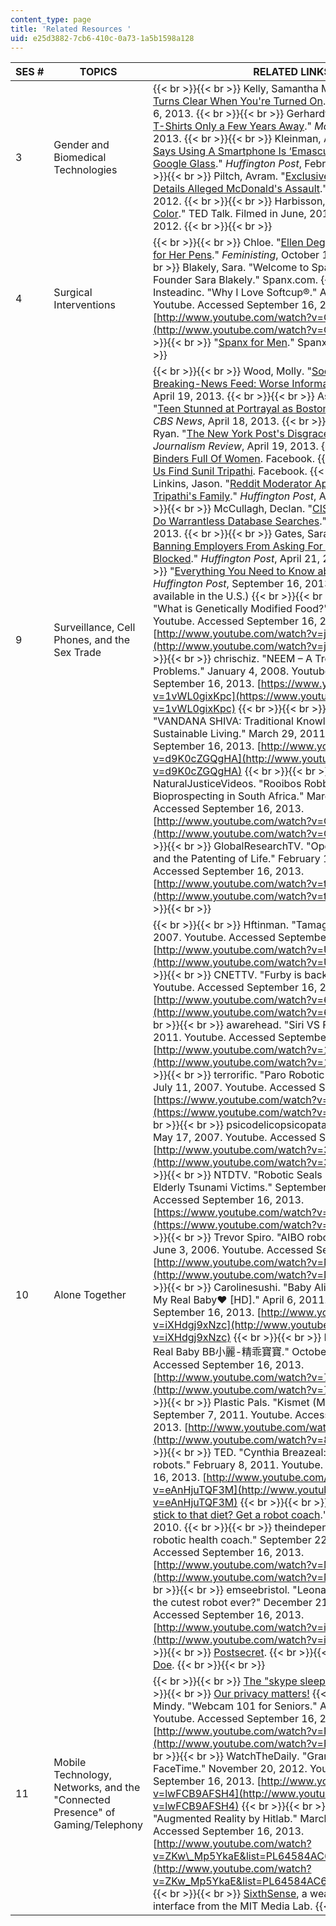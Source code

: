 ```yaml
---
content_type: page
title: 'Related Resources '
uid: e25d3882-7cb6-410c-0a73-1a5b1598a128
---
```


| SES # | TOPICS | RELATED LINKS |
| --- | --- | --- |
| 3 | Gender and Biomedical Technologies |  {{< br >}}{{< br >}} Kelly, Samantha Murphy. "[This Dress Turns Clear When You're Turned On](http://mashable.com/2013/02/06/transparent-dress/)." _Mashable_, February 6, 2013. {{< br >}}{{< br >}} Gerhardt, Ryan. "[Touchscreen T-Shirts Only a Few Years Away](http://mashable.com/2013/02/15/armour39/)." _Mashable_, February 15, 2013. {{< br >}}{{< br >}} Kleinman, Alexis. "[Sergey Brin Says Using A Smartphone Is ‘Emasculating' In Push For Google Glass](http://www.huffingtonpost.com/2013/02/27/sergey-brin-emasculating_n_2776389.html?utm_hp_ref=tw)." _Huffington Post_, February 27, 2013. {{< br >}}{{< br >}} Piltch, Avram. "[Exclusive: Cyborg Steve Mann Details Alleged McDonald's Assault](http://blog.laptopmag.com/exclusive-cyborg-steve-mann-on-alleged-mcdonalds-assault)." _Laptop_, July 17, 2012. {{< br >}}{{< br >}} Harbisson, Neil. "[I Listen To Color](http://www.ted.com/talks/neil_harbisson_i_listen_to_color.html)." TED Talk. Filmed in June, 2012, posted in July, 2012. {{< br >}}{{< br >}}  |
| 4 | Surgical Interventions |  {{< br >}}{{< br >}} Chloe. "[Ellen Degeneres Endorses Bic for Her Pens](http://feministing.com/2012/10/15/ellen-degeneres-endorses-bic-for-her-pens/)." _Feministing_, October 15, 2012. {{< br >}}{{< br >}} Blakely, Sara. "Welcome to Spanx.com from SPANX Founder Sara Blakely." Spanx.com. {{< br >}}{{< br >}} Insteadinc. "Why I Love Softcup®." April 26, 2011. Youtube. Accessed September 16, 2013. [http://www.youtube.com/watch?v=CcOmx0nFxak](http://www.youtube.com/watch?v=CcOmx0nFxak) {{< br >}}{{< br >}} "[Spanx for Men](http://www.spanx.com/mens-shapewear)." Spanx.com. {{< br >}}{{< br >}}  |
| 9 | Surveillance, Cell Phones, and the Sex Trade |  {{< br >}}{{< br >}} Wood, Molly. "[Social media as Breaking-News Feed: Worse Information, Faster](http://news.cnet.com/8301-31322_3-57580464-256/social-media-as-breaking-news-feed-worse-information-faster/)." _CNET_, April 19, 2013. {{< br >}}{{< br >}} Associated Press. "[Teen Stunned at Portrayal as Boston Bombing Suspect](https://www.staradvertiser.com/2013/04/18/breaking-news/teen-stunned-at-portrayal-as-possible-bombing-suspect-in-n-y-post/)." _CBS News_, April 18, 2013. {{< br >}}{{< br >}} Chittum, Ryan. "[The New York Post's Disgrace](http://www.cjr.org/the_audit/the_new_york_posts_disgrace.php)." _Columbia Journalism Review_, April 19, 2013. {{< br >}}{{< br >}} [Binders Full Of Women](https://www.facebook.com/BindersFullofWomen/). Facebook. {{< br >}}{{< br >}} [Help Us Find Sunil Tripathi](https://www.facebook.com/pages/Help-Us-Find-Sunil-Tripathi/403275636436466). Facebook. {{< br >}}{{< br >}} Linkins, Jason. "[Reddit Moderator Apologizes to Sunil Tripathi's Family](http://www.huffingtonpost.com/2013/04/19/reddit-sunil-tripathi-apologize_n_3117051.html)." _Huffington Post_, April 19, 2013. {{< br >}}{{< br >}} McCullagh, Declan. "[CISPA Permits Police to Do Warrantless Database Searches](http://news.cnet.com/8301-13578_3-57580268-38/cispa-permits-police-to-do-warrantless-database-searches/)." _CNET_, April 18, 2013. {{< br >}}{{< br >}} Gates, Sara. "[CISPA Amendment Banning Employers From Asking For Facebook Passwords Blocked](http://www.huffingtonpost.com/2013/04/21/cispa-amendment-facebook-passwords-blocked_n_3128507.html)." _Huffington Post_, April 21, 2013. {{< br >}}{{< br >}} "[Everything You Need to Know about CISPA (VIDEO)](http://videos.huffingtonpost.com/everything-you-need-to-know-about-cispa-517355277)." _Huffington Post_, September 16, 2013. (Video only available in the U.S.) {{< br >}}{{< br >}} AbbyMediaRoots. "What is Genetically Modified Food?" December 16, 2009. Youtube. Accessed September 16, 2016. [http://www.youtube.com/watch?v=jAP6ZtfP9ZQ](http://www.youtube.com/watch?v=jAP6ZtfP9ZQ) {{< br >}}{{< br >}} chrischiz. "NEEM – A Tree For Solving Global Problems." January 4, 2008. Youtube. Accessed September 16, 2013. [https://www.youtube.com/watch?v=1vWL0gixKpc](https://www.youtube.com/watch?v=1vWL0gixKpc) {{< br >}}{{< br >}} EcoWALKthetalk. "VANDANA SHIVA: Traditional Knowledge, Biodiversity and Sustainable Living." March 29, 2011. YouTube. Accessed September 16, 2013. [http://www.youtube.com/watch?v=d9K0cZGQgHA](http://www.youtube.com/watch?v=d9K0cZGQgHA) {{< br >}}{{< br >}} NaturalJusticeVideos. "Rooibos Robbery: A Story of Bioprospecting in South Africa." March 16, 2012. Youtube. Accessed September 16, 2013. [http://www.youtube.com/watch?v=GH5JF-n-rnA](http://www.youtube.com/watch?v=GH5JF-n-rnA) {{< br >}}{{< br >}} GlobalResearchTV. "Open Seeds: Biopiracy and the Patenting of Life." February 15, 2012. Youtube. Accessed September 16, 2013. [http://www.youtube.com/watch?v=tPMd4u1MCDg](http://www.youtube.com/watch?v=tPMd4u1MCDg) {{< br >}}{{< br >}}  |
| 10 | Alone Together |  {{< br >}}{{< br >}} Hftinman. "Tamagotchi." February 26. 2007. Youtube. Accessed September 16, 2013. [http://www.youtube.com/watch?v=UrMTKe9oChk](http://www.youtube.com/watch?v=UrMTKe9oChk) {{< br >}}{{< br >}} CNETTV. "Furby is back!" July 6, 2012. Youtube. Accessed September 16, 2013. [http://www.youtube.com/watch?v=650XF8seUmM](http://www.youtube.com/watch?v=650XF8seUmM) {{< br >}}{{< br >}} awarehead. "Siri VS Furby." October 19, 2011. Youtube. Accessed September 16, 2013. [http://www.youtube.com/watch?v=18UmoIu8lII](http://www.youtube.com/watch?v=18UmoIu8lII) {{< br >}}{{< br >}} terrorific. "Paro Robotic Seal from Japan." July 11, 2007. Youtube. Accessed September 16, 2013. [https://www.youtube.com/watch?v=oJq5PQZHU-I](https://www.youtube.com/watch?v=oJq5PQZHU-I) {{< br >}}{{< br >}} psicodelicopsicopata. "Paro Baby Seal." May 17, 2007. Youtube. Accessed September 16, 2013. [http://www.youtube.com/watch?v=3npV-npZkxI](http://www.youtube.com/watch?v=3npV-npZkxI) {{< br >}}{{< br >}} NTDTV. "Robotic Seals Help Heal Japan’s Elderly Tsunami Victims." September 26, 2011. Youtube. Accessed September 16, 2013. [https://www.youtube.com/watch?v=zv9LoiFMUok](https://www.youtube.com/watch?v=zv9LoiFMUok) {{< br >}}{{< br >}} Trevor Spiro. "AIBO robot playing with a cat!" June 3, 2006. Youtube. Accessed September 16, 2013. [http://www.youtube.com/watch?v=NKAeihiy5Ck](http://www.youtube.com/watch?v=NKAeihiy5Ck) {{< br >}}{{< br >}} Carolinesushi. "Baby Alive How to play with My Real Baby♥ \[HD\]." April 6, 2011. Youtube. Accessed September 16, 2013. [http://www.youtube.com/watch?v=iXHdgj9xNzc](http://www.youtube.com/watch?v=iXHdgj9xNzc) {{< br >}}{{< br >}} HKTOYSRUS. "My Real Baby BB小麗-精乖寶寶." October 19. 2010. Youtube. Accessed September 16, 2013. [http://www.youtube.com/watch?v=7dv4IOWyf6w](http://www.youtube.com/watch?v=7dv4IOWyf6w) {{< br >}}{{< br >}} Plastic Pals. "Kismet (MIT A.I. Lab)." September 7, 2011. Youtube. Accessed September 16, 2013. [http://www.youtube.com/watch?v=8KRZX5KL4fA](http://www.youtube.com/watch?v=8KRZX5KL4fA) {{< br >}}{{< br >}} TED. "Cynthia Breazeal: The rise of personal robots." February 8, 2011. Youtube. Accessed September 16, 2013. [http://www.youtube.com/watch?v=eAnHjuTQF3M](http://www.youtube.com/watch?v=eAnHjuTQF3M) {{< br >}}{{< br >}} Hornyak, Tim. "[Can’t stick to that diet? Get a robot coach](https://www.cnet.com/news/cant-stick-to-that-diet-get-a-robot-coach/)." _CNET_, April 28, 2010. {{< br >}}{{< br >}} theindependent. "Atom – a robotic health coach." September 22, 2009. Youtube. Accessed September 16, 2013. [http://www.youtube.com/watch?v=M6fSSWFShhM](http://www.youtube.com/watch?v=M6fSSWFShhM) {{< br >}}{{< br >}} emseebristol. "Leonardo Robot – isn’t this the cutest robot ever?" December 21, 2008. Youtube. Accessed September 16, 2013. [http://www.youtube.com/watch?v=ilmDN2e\_Flc](http://www.youtube.com/watch?v=ilmDN2e_Flc) {{< br >}}{{< br >}} [Postsecret](http://www.postsecret.com/). {{< br >}}{{< br >}} [Dear Jane Doe](http://webelieveyou.tumblr.com/). {{< br >}}{{< br >}}  |
| 11 | Mobile Technology, Networks, and the "Connected Presence" of Gaming/Telephony |  {{< br >}}{{< br >}} [The "skype sleep" tag on Tumblr](http://www.tumblr.com/tagged/skype-sleep). {{< br >}}{{< br >}} [Our privacy matters!](http://ourprivacymattersproject.ca/) {{< br >}}{{< br >}} Mindy. "Webcam 101 for Seniors." August 21, 2011. Youtube. Accessed September 16, 2013. [http://www.youtube.com/watch?v=FcN08Tg3PWw](http://www.youtube.com/watch?v=FcN08Tg3PWw) {{< br >}}{{< br >}} WatchTheDaily. "Granny Tech: How to use FaceTime." November 20, 2012. Youtube. Accessed September 16, 2013. [http://www.youtube.com/watch?v=lwFCB9AFSH4](http://www.youtube.com/watch?v=lwFCB9AFSH4) {{< br >}}{{< br >}} cmMerlin. "Augmented Reality by Hitlab." March 28, 2007. Youtube. Accessed September 16, 2013. [http://www.youtube.com/watch?v=ZKw\_Mp5YkaE&list=PL64584AC6FD1EE047&index=2](http://www.youtube.com/watch?v=ZKw_Mp5YkaE&list=PL64584AC6FD1EE047&index=2) {{< br >}}{{< br >}} [SixthSense](https://www.media.mit.edu/publications/sixthsense-a-wearable-gestural-interface-2/), a wearable gestural interface from the MIT Media Lab. {{< br >}}{{< br >}}
